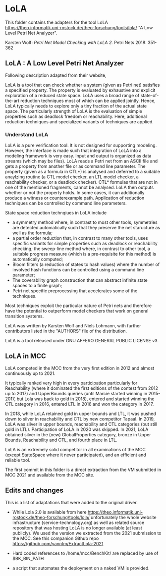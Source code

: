 # LoLA

This folder contains the adapters for the tool LoLA  https://theo.informatik.uni-rostock.de/theo-forschung/tools/lola/
"A Low Level Petri Net Analyzer".

Karsten Wolf:
*Petri Net Model Checking with LoLA 2.* Petri Nets 2018: 351-362


## LoLA : A Low Level Petri Net Analyzer

Following description adapted from their website,

LoLA is a tool that can check whether a system (given as Petri net) satisfies a specified property. The property is evaluated by exhaustive and explicit exploration of a reduced state space. LoLA uses a broad range of state-of-the-art reduction techniques most of which can be applied jointly. Hence, LoLA typically needs to explore only a tiny fraction of the actual state space. The particularly strength of LoLA is the evaluation of simple properties such as deadlock freedom or reachability. Here, additional reduction techniques and specialized variants of techniques are applied.

### Understand LoLA

LoLA is a pure verification tool. It is not designed for supporting modeling. However, the interface is made such that integration of LoLA into a modeling framework is very easy. Input and output is organized as data streams (which may be files). LoLA reads a Petri net from an ASCII file and gets a property from another file or as command line parameter. The property (given as a formula in CTL*) is analysed and deferred to a suitable anaylzing routine (a CTL model checker, an LTL model checker, a reachability checker, or a deadlock checker). CTL* formulas that are not in one of the mentioned fragments, cannot be analysed. LoLA then outputs whether or not the property holds. In some cases, it can additionally produce a witness or counterexample path. Application of reduction techniques can be controlled by command line parameters.

State space reduction technqiues in LoLA include
* a symmetry method where, in contrast to most other tools, symmetries are detected automatically such that they preserve the net staructure as well as the formula;
* a partial order reduction that, in contrast to many other tools, uses specific variants for simple properties such as deadlock or reachability checking;
the sweep-line method where, in contrast to other tool, a suitable progress measure (which is a pre-requisite for this method) is automatically computed;
* Bloom filters (a reduction of states to hash values) where the number of involved hash functions can be controlled using a command line parameter;
* The coverability graph construction that can abstract infinite state spaces to a finite graph;
* Petri net specific preprocessing that accelerates some of the techniques.

Most techniques exploit the particular nature of Petri nets and therefore have the potential to outperform model checkers that work on general transition systems.

LoLA was written by Karsten Wolf and Niels Lohmann, with further contributors listed in the "AUTHORS" file of the distribution.

LoLA is a tool released under GNU AFFERO GENERAL PUBLIC LICENSE v3.

## LoLA in MCC
 
LoLA competed in the MCC from the very first edition in 2012 and almost continuously up to 2021. 

It typically ranked very high in every participation particularly for Reachability (where it dominated the first editions of the contest from 2012 up to 2017) and UpperBounds queries (until Marcie started winning in 2015-2017, but Lola was back to gold in 2018), entered and started winning the CTL category in 2016, entered LTL in 2016 and won the category in 2017. 

In 2018, while LoLA retained gold in upper bounds and LTL, it was pushed down to silver in reachability and CTL by new competitor Tapaal. In 2019, LoLA was silver in upper bounds, reachability and CTL categories (but still gold in LTL). Participation of LoLA in 2020 was skipped. In 2021, LoLA obtained silver in the (new) GlobalProperties category, bronze in Upper Bounds, Reachability and CTL, and fourth place in LTL. 

LoLA is an extremely solid competitor in all examinations of the MCC (except StateSpace where it never participated), and an efficient and reliable tool.
 
The first commit in this folder is a direct extraction from the VM submitted in MCC 2021 and available from the MCC site.
 
## Edits and changes
 
 This is a list of adaptations that were added to the original driver.
 
 * While Lola 2.0 is available from here https://theo.informatik.uni-rostock.de/theo-forschung/tools/lola/ unfortunately the whole website infrastructure (service-technology.org) as well as related source repository that was hosting LoLA is no longer available (at least publicly). We used the version we extracted from the 2021 submission to the MCC. See this companion Github repo https://github.com/yanntm/ExtractLola-2021
   
 * Hard coded references to /home/mcc/BenchKit/ are replaced by use of $BK_BIN_PATH
 
 * a script that automates the deployment on a naked VM is provided. 
  
